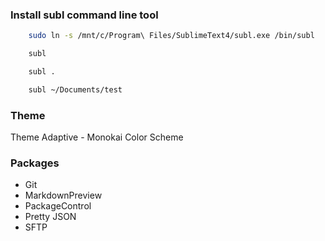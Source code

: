 ### Install subl command line tool

``` bash
    sudo ln -s /mnt/c/Program\ Files/SublimeText4/subl.exe /bin/subl

    subl

    subl . 

    subl ~/Documents/test

```

### Theme

Theme Adaptive - Monokai Color Scheme

### Packages

- Git
- MarkdownPreview
- PackageControl
- Pretty JSON
- SFTP

